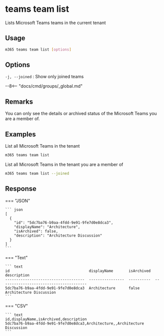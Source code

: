 # teams team list

Lists Microsoft Teams teams in the current tenant

## Usage

```sh
m365 teams team list [options]
```

## Options

`-j, --joined`
: Show only joined teams

--8<-- "docs/cmd/groups/_global.md"

## Remarks

You can only see the details or archived status of the Microsoft Teams you are a member of.

## Examples

List all Microsoft Teams in the tenant

```sh
m365 teams team list
```

List all Microsoft Teams in the tenant you are a member of

```sh
m365 teams team list --joined
```

## Response

=== "JSON"

    ``` json
    [
      {
        "id": "5dc7ba76-b9aa-4fdd-9e91-9fe7d0e8dca3",
        "displayName": "Architecture",
        "isArchived": false,
        "description": "Architecture Discussion"
      }
    ]
    ```

=== "Text"

    ``` text
    id                                    displayName       isArchived  description
    ------------------------------------  ----------------  ----------  ---------------------------------------
    5dc7ba76-b9aa-4fdd-9e91-9fe7d0e8dca3  Architecture      false       Architecture Discussion
    ```

=== "CSV"

    ``` text
    id,displayName,isArchived,description
    5dc7ba76-b9aa-4fdd-9e91-9fe7d0e8dca3,Architecture,,Architecture Discussion
    ```
